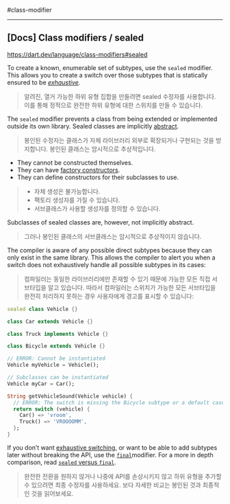 #class-modifier 

---
## [Docs] Class modifiers / sealed
https://dart.dev/language/class-modifiers#sealed

To create a known, enumerable set of subtypes, use the `sealed` modifier. This allows you to create a switch over those subtypes that is statically ensured to be [_exhaustive_](https://dart.dev/language/branches#exhaustiveness-checking).
> 알려진, 열거 가능한 하위 유형 집합을 만들려면 sealed 수정자를 사용합니다. 이를 통해 정적으로 완전한 하위 유형에 대한 스위치를 만들 수 있습니다.

The `sealed` modifier prevents a class from being extended or implemented outside its own library. Sealed classes are implicitly [abstract](https://dart.dev/language/class-modifiers#abstract).
> 봉인된 수정자는 클래스가 자체 라이브러리 외부로 확장되거나 구현되는 것을 방지합니다. 봉인된 클래스는 암시적으로 추상적입니다.

- They cannot be constructed themselves.
- They can have [factory constructors](https://dart.dev/language/constructors#factory-constructors).
- They can define constructors for their subclasses to use.

> - 자체 생성은 불가능합니다.
> - 팩토리 생성자를 가질 수 있습니다.
> - 서브클래스가 사용할 생성자를 정의할 수 있습니다.

Subclasses of sealed classes are, however, not implicitly abstract.
> 그러나 봉인된 클래스의 서브클래스는 암시적으로 추상적이지 않습니다.

The compiler is aware of any possible direct subtypes because they can only exist in the same library. This allows the compiler to alert you when a switch does not exhaustively handle all possible subtypes in its cases:
> 컴파일러는 동일한 라이브러리에만 존재할 수 있기 때문에 가능한 모든 직접 서브타입을 알고 있습니다. 따라서 컴파일러는 스위치가 가능한 모든 서브타입을 완전히 처리하지 못하는 경우 사용자에게 경고를 표시할 수 있습니다:

```dart
sealed class Vehicle {}

class Car extends Vehicle {}

class Truck implements Vehicle {}

class Bicycle extends Vehicle {}

// ERROR: Cannot be instantiated
Vehicle myVehicle = Vehicle();

// Subclasses can be instantiated
Vehicle myCar = Car();

String getVehicleSound(Vehicle vehicle) {
  // ERROR: The switch is missing the Bicycle subtype or a default case.
  return switch (vehicle) {
    Car() => 'vroom',
    Truck() => 'VROOOOMM',
  };
}
```

If you don’t want [exhaustive switching](https://dart.dev/language/branches#exhaustiveness-checking), or want to be able to add subtypes later without breaking the API, use the [`final`](https://dart.dev/language/class-modifiers#final)modifier. For a more in depth comparison, read [`sealed` versus `final`](https://dart.dev/language/class-modifiers-for-apis#sealed-versus-final).
> 완전한 전환을 원하지 않거나 나중에 API를 손상시키지 않고 하위 유형을 추가할 수 있으려면 최종 수정자를 사용하세요. 보다 자세한 비교는 봉인된 것과 최종적인 것을 읽어보세요.